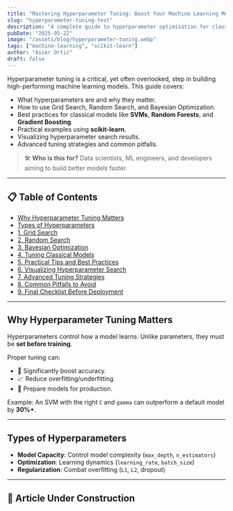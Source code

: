 ```yaml
---
title: "Mastering Hyperparameter Tuning: Boost Your Machine Learning Models"
slug: "hyperparameter-tuning-test"
description: "A complete guide to hyperparameter optimization for classical models like SVMs, Random Forests, and Gradient Boosting. Learn Grid Search, Random Search, Bayesian Optimization, and practical tips."
pubDate: "2025-05-22"
image: "/assets/blog/hyperparameter-tuning.webp"
tags: ["machine-learning", "scikit-learn"]
author: "Asier Ortiz"
draft: false
---
```


[//]: # (# Mastering Hyperparameter Tuning: Boost Your Machine Learning Models)

Hyperparameter tuning is a critical, yet often overlooked, step in building high-performing machine learning models.
This guide covers:

- What hyperparameters are and why they matter.
- How to use Grid Search, Random Search, and Bayesian Optimization.
- Best practices for classical models like **SVMs**, **Random Forests**, and **Gradient Boosting**.
- Practical examples using **scikit-learn**.
- Visualizing hyperparameter search results.
- Advanced tuning strategies and common pitfalls.

> 🛠️ **Who is this for?**
> Data scientists, ML engineers, and developers aiming to build better models faster.

---

## 📋 Table of Contents

<div class="not-prose mb-8 rounded-lg border border-base-700 bg-base-900 p-4">
<ul class="flex flex-col gap-2">
<li><a href="#why-hyperparameter-tuning-matters" class="text-base-300 hover:text-primary-400 transition-colors duration-300">Why Hyperparameter Tuning Matters</a></li>
<li><a href="#types-of-hyperparameters" class="text-base-300 hover:text-primary-400 transition-colors duration-300">Types of Hyperparameters</a></li>
<li><a href="#1-grid-search" class="text-base-300 hover:text-primary-400 transition-colors duration-300">1. Grid Search</a></li>
<li><a href="#2-random-search" class="text-base-300 hover:text-primary-400 transition-colors duration-300">2. Random Search</a></li>
<li><a href="#3-bayesian-optimization" class="text-base-300 hover:text-primary-400 transition-colors duration-300">3. Bayesian Optimization</a></li>
<li><a href="#4-tuning-classical-models" class="text-base-300 hover:text-primary-400 transition-colors duration-300">4. Tuning Classical Models</a></li>
<li><a href="#5-practical-tips" class="text-base-300 hover:text-primary-400 transition-colors duration-300">5. Practical Tips and Best Practices</a></li>
<li><a href="#6-visualizing-hyperparameter-search" class="text-base-300 hover:text-primary-400 transition-colors duration-300">6. Visualizing Hyperparameter Search</a></li>
<li><a href="#7-advanced-tuning-strategies" class="text-base-300 hover:text-primary-400 transition-colors duration-300">7. Advanced Tuning Strategies</a></li>
<li><a href="#8-common-pitfalls-to-avoid" class="text-base-300 hover:text-primary-400 transition-colors duration-300">8. Common Pitfalls to Avoid</a></li>
<li><a href="#9-final-checklist-before-deployment" class="text-base-300 hover:text-primary-400 transition-colors duration-300">9. Final Checklist Before Deployment</a></li>
</ul>
</div>

---

## Why Hyperparameter Tuning Matters

Hyperparameters control how a model learns. Unlike parameters, they must be **set before training**.

Proper tuning can:

- 🌟 Significantly boost accuracy.
- 📈 Reduce overfitting/underfitting.
- 🚀 Prepare models for production.

Example: An SVM with the right `C` and `gamma` can outperform a default model by **30%+**.

---

## Types of Hyperparameters

- **Model Capacity**: Control model complexity (`max_depth`, `n_estimators`)
- **Optimization**: Learning dynamics (`learning_rate`, `batch_size`)
- **Regularization**: Combat overfitting (`L1`, `L2`, dropout)

---

## 🚧 Article Under Construction
